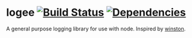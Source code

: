 logee [![Build Status](https://travis-ci.org/amikhalev/logee.svg?branch=master)](https://travis-ci.org/amikhalev/logee) [![Dependencies](https://david-dm.org/amikhalev/logee.svg)](https://david-dm.org/amikhalev/logee)
=====
A general purpose logging library for use with node. Inspired by [winston][winston].

[winston]: https://www.npmjs.org/package/winston
